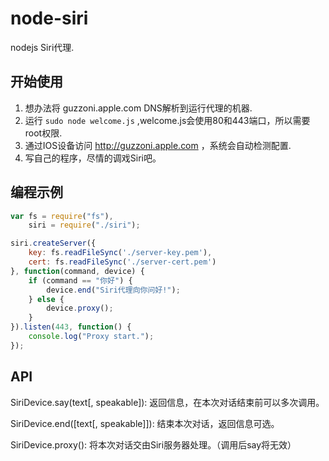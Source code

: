 node-siri
=========

 nodejs Siri代理.

## 开始使用

1. 想办法将 guzzoni.apple.com DNS解析到运行代理的机器.
2. 运行 `sudo node welcome.js` ,welcome.js会使用80和443端口，所以需要root权限.
3. 通过IOS设备访问 http://guzzoni.apple.com ，系统会自动检测配置.
4. 写自己的程序，尽情的调戏Siri吧。

## 编程示例

``` javascript
var fs = require("fs"),
	siri = require("./siri");

siri.createServer({
	key: fs.readFileSync('./server-key.pem'),
	cert: fs.readFileSync('./server-cert.pem')
}, function(command, device) {
	if (command == "你好") {
		device.end("Siri代理向你问好!");
	} else {
		device.proxy();
	}
}).listen(443, function() {
	console.log("Proxy start.");
});

```

## API

SiriDevice.say(text[, speakable]): 
	返回信息，在本次对话结束前可以多次调用。

SiriDevice.end([text[, speakable]]): 
	结束本次对话，返回信息可选。

SiriDevice.proxy():
	将本次对话交由Siri服务器处理。（调用后say将无效）

